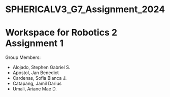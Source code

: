 # SPHERICALV3_G7_Assignment_2024

# Workspace for Robotics 2 Assignment 1

Group Members:
- Alojado, Stephen Gabriel S.
- Apostol, Jan Benedict
- Cardenas, Sofia Bianca J.
- Catapang, Jamil Darius
- Umali, Ariane Mae D.
